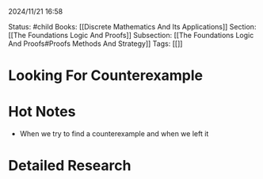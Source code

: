 2024/11/21
16:58

Status: #child
Books: [[Discrete Mathematics And Its Applications]] 
Section: [[The Foundations Logic And Proofs]]
Subsection: [[The Foundations Logic And Proofs#Proofs Methods And Strategy]]
Tags: [[]]
# Looking For Counterexample
# Hot Notes
- When we try to find a counterexample and when we left it

# Detailed Research


